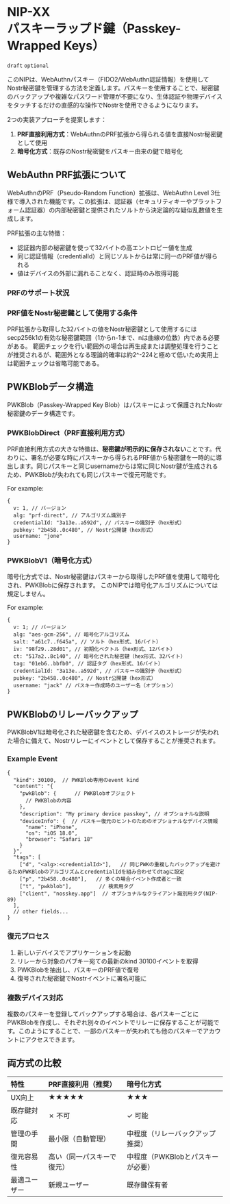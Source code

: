 NIP-XX  
パスキーラップド鍵（Passkey-Wrapped Keys）
==========================

`draft` `optional`

このNIPは、WebAuthnパスキー（FIDO2/WebAuthn認証情報）を使用してNostr秘密鍵を管理する方法を定義します。パスキーを使用することで、秘密鍵のバックアップや複雑なパスワード管理が不要になり、生体認証や物理デバイスをタッチするだけの直感的な操作でNostrを使用できるようになります。

2つの実装アプローチを提案します：

1. **PRF直接利用方式**：WebAuthnのPRF拡張から得られる値を直接Nostr秘密鍵として使用
2. **暗号化方式**：既存のNostr秘密鍵をパスキー由来の鍵で暗号化

## WebAuthn PRF拡張について

WebAuthnのPRF（Pseudo-Random Function）拡張は、WebAuthn Level 3仕様で導入された機能です。この拡張は、認証器（セキュリティキーやプラットフォーム認証器）の内部秘密鍵と提供されたソルトから決定論的な疑似乱数値を生成します。

PRF拡張の主な特徴：
- 認証器内部の秘密鍵を使って32バイトの高エントロピー値を生成
- 同じ認証情報（credentialId）と同じソルトからは常に同一のPRF値が得られる
- 値はデバイスの外部に漏れることなく、認証時のみ取得可能

### PRFのサポート状況

### PRF値をNostr秘密鍵として使用する条件

PRF拡張から取得した32バイトの値をNostr秘密鍵として使用するにはsecp256k1の有効な秘密鍵範囲（1からn-1まで、nは曲線の位数）内である必要がある。
範囲チェックを行い範囲外の場合は再生成または調整処理を行うことが推奨されるが、範囲外となる理論的確率は約2^-224と極めて低いため実用上は範囲チェックは省略可能である。

## PWKBlobデータ構造

PWKBlob（Passkey-Wrapped Key Blob）はパスキーによって保護されたNostr秘密鍵のデータ構造です。

### PWKBlobDirect（PRF直接利用方式）

PRF直接利用方式の大きな特徴は、**秘密鍵が明示的に保存されない**ことです。代わりに、署名が必要な時にパスキーから得られるPRF値から秘密鍵を一時的に導出します。同じパスキーと同じusernameからは常に同じNostr鍵が生成されるため、PWKBlobが失われても同じパスキーで復元可能です。

For example:

```jsonc
{
  v: 1, // バージョン
  alg: "prf-direct", // アルゴリズム識別子
  credentialId: "3a13e..a592d", // パスキーの識別子（hex形式）
  pubkey: "2b458..0c480", // Nostr公開鍵（hex形式）
  username: "jone"
}
```

### PWKBlobV1（暗号化方式）

暗号化方式では、Nostr秘密鍵はパスキーから取得したPRF値を使用して暗号化され、PWKBlobに保存されます。
このNIPでは暗号化アルゴリズムについては規定しません。

For example:

```jsonc
{
  v: 1; // バージョン
  alg: "aes-gcm-256", // 暗号化アルゴリズム
  salt: "a61c7..f645a", // ソルト（hex形式、16バイト）
  iv: "98f29..28d01", // 初期化ベクトル（hex形式、12バイト）
  ct: "517a2..8c140", // 暗号化された秘密鍵（hex形式、32バイト）
  tag: "01eb6..bbfb0", // 認証タグ（hex形式、16バイト）
  credentialId: "3a13e..a592d", // パスキーの識別子（hex形式）
  pubkey: "2b458..0c480", // Nostr公開鍵（hex形式）
  username: "jack" // パスキー作成時のユーザー名（オプション）
}
```

## PWKBlobのリレーバックアップ

PWKBlobV1は暗号化された秘密鍵を含むため、デバイスのストレージが失われた場合に備えて、Nostrリレーにイベントとして保存することが推奨されます。

### Example Event

```jsonc
{
  "kind": 30100,  // PWKBlob専用のevent kind
  "content": "{
    "pwkBlob": {      // PWKBlobオブジェクト
      // PWKBlobの内容
    },
    "description": "My primary device passkey", // オプショナルな説明
    "deviceInfo": {  // パスキー復元のヒントのためのオプショナルなデバイス情報
      "name": "iPhone",
      "os": "iOS 18.0",
      "browser": "Safari 18"
    }
  }",
  "tags": [
    ["d", "<alg>:<credentialId>"],   // 同じPWKの重複したバックアップを避けるためPWKBlobのアルゴリズムとcredentialIdを組み合わせてdtagに設定
    ["p", "2b458..0c480"],   // 多くの場合イベント作成者と一致
    ["t", "pwkblob"],         // 検索用タグ
    ["client", "nosskey.app"]  // オプショナルなクライアント識別用タグ(NIP-89) 
  ],
  // other fields...
}
```

### 復元プロセス

1. 新しいデバイスでアプリケーションを起動
2. リレーから対象のパブキー宛ての最新のkind 30100イベントを取得
3. PWKBlobを抽出し、パスキーのPRF値で復号
4. 復号された秘密鍵でNostrイベントに署名可能に

### 複数デバイス対応

複数のパスキーを登録してバックアップする場合は、各パスキーごとにPWKBlobを作成し、それぞれ別々のイベントでリレーに保存することが可能です。このようにすることで、一部のパスキーが失われても他のパスキーでアカウントにアクセスできます。

## 両方式の比較

| 特性 | PRF直接利用（推奨） | 暗号化方式 |
|:-----|:------------------|:----------|
| UX向上 | ★★★★★ | ★★★ |
| 既存鍵対応 | ✗ 不可 | ✓ 可能 |
| 管理の手間 | 最小限（自動管理） | 中程度（リレーバックアップ推奨） |
| 復元容易性 | 高い（同一パスキーで復元） | 中程度（PWKBlobとパスキーが必要） |
| 最適ユーザー | 新規ユーザー | 既存鍵保有者 |
